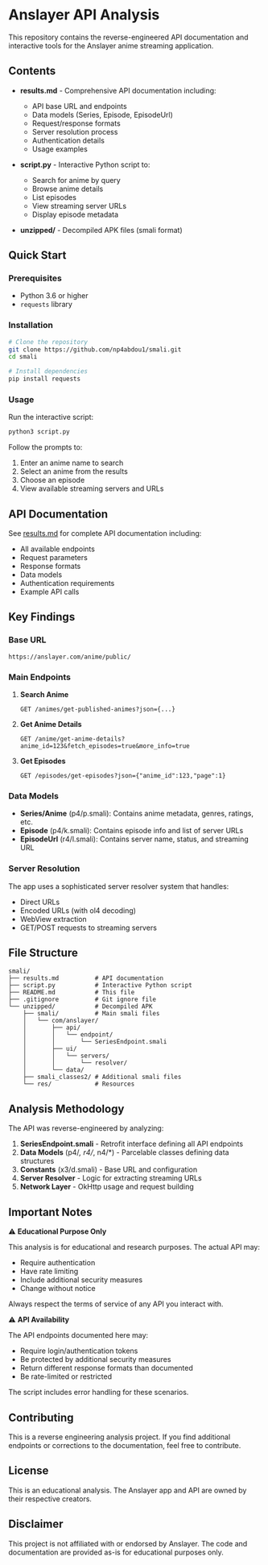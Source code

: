 # Anslayer API Analysis

This repository contains the reverse-engineered API documentation and interactive tools for the Anslayer anime streaming application.

## Contents

- **results.md** - Comprehensive API documentation including:
  - API base URL and endpoints
  - Data models (Series, Episode, EpisodeUrl)
  - Request/response formats
  - Server resolution process
  - Authentication details
  - Usage examples

- **script.py** - Interactive Python script to:
  - Search for anime by query
  - Browse anime details
  - List episodes
  - View streaming server URLs
  - Display episode metadata

- **unzipped/** - Decompiled APK files (smali format)

## Quick Start

### Prerequisites

- Python 3.6 or higher
- `requests` library

### Installation

```bash
# Clone the repository
git clone https://github.com/np4abdou1/smali.git
cd smali

# Install dependencies
pip install requests
```

### Usage

Run the interactive script:

```bash
python3 script.py
```

Follow the prompts to:
1. Enter an anime name to search
2. Select an anime from the results
3. Choose an episode
4. View available streaming servers and URLs

## API Documentation

See [results.md](results.md) for complete API documentation including:

- All available endpoints
- Request parameters
- Response formats
- Data models
- Authentication requirements
- Example API calls

## Key Findings

### Base URL
```
https://anslayer.com/anime/public/
```

### Main Endpoints

1. **Search Anime**
   ```
   GET /animes/get-published-animes?json={...}
   ```

2. **Get Anime Details**
   ```
   GET /anime/get-anime-details?anime_id=123&fetch_episodes=true&more_info=true
   ```

3. **Get Episodes**
   ```
   GET /episodes/get-episodes?json={"anime_id":123,"page":1}
   ```

### Data Models

- **Series/Anime** (p4/p.smali): Contains anime metadata, genres, ratings, etc.
- **Episode** (p4/k.smali): Contains episode info and list of server URLs
- **EpisodeUrl** (r4/l.smali): Contains server name, status, and streaming URL

### Server Resolution

The app uses a sophisticated server resolver system that handles:
- Direct URLs
- Encoded URLs (with ol4 decoding)
- WebView extraction
- GET/POST requests to streaming servers

## File Structure

```
smali/
├── results.md          # API documentation
├── script.py           # Interactive Python script
├── README.md           # This file
├── .gitignore          # Git ignore file
└── unzipped/           # Decompiled APK
    ├── smali/          # Main smali files
    │   └── com/anslayer/
    │       ├── api/
    │       │   └── endpoint/
    │       │       └── SeriesEndpoint.smali
    │       ├── ui/
    │       │   └── servers/
    │       │       └── resolver/
    │       └── data/
    ├── smali_classes2/ # Additional smali files
    └── res/            # Resources
```

## Analysis Methodology

The API was reverse-engineered by analyzing:

1. **SeriesEndpoint.smali** - Retrofit interface defining all API endpoints
2. **Data Models** (p4/*, r4/*, n4/*) - Parcelable classes defining data structures
3. **Constants** (x3/d.smali) - Base URL and configuration
4. **Server Resolver** - Logic for extracting streaming URLs
5. **Network Layer** - OkHttp usage and request building

## Important Notes

⚠️ **Educational Purpose Only**

This analysis is for educational and research purposes. The actual API may:
- Require authentication
- Have rate limiting
- Include additional security measures
- Change without notice

Always respect the terms of service of any API you interact with.

⚠️ **API Availability**

The API endpoints documented here may:
- Require login/authentication tokens
- Be protected by additional security measures
- Return different response formats than documented
- Be rate-limited or restricted

The script includes error handling for these scenarios.

## Contributing

This is a reverse engineering analysis project. If you find additional endpoints or corrections to the documentation, feel free to contribute.

## License

This is an educational analysis. The Anslayer app and API are owned by their respective creators.

## Disclaimer

This project is not affiliated with or endorsed by Anslayer. The code and documentation are provided as-is for educational purposes only.
